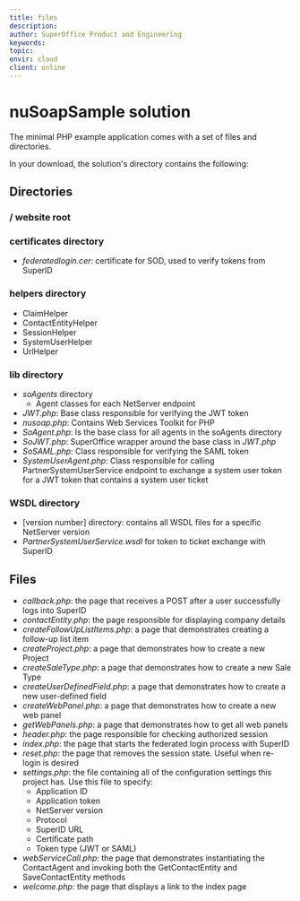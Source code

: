 ```yaml
---
title: files
description:
author: SuperOffice Product and Engineering
keywords:
topic:
envir: cloud
client: online
---
```


# nuSoapSample solution

The minimal PHP example application comes with a set of files and directories.

In your download, the solution's directory contains the following:

## Directories

### / website root

### certificates directory

* *federatedlogin.cer*: certificate for SOD, used to verify tokens from SuperID

### helpers directory

* ClaimHelper
* ContactEntityHelper
* SessionHelper
* SystemUserHelper
* UrlHelper

### lib directory

* *soAgents* directory
  * Agent classes for each NetServer endpoint
* *JWT.php*: Base class responsible for verifying the JWT token
* *nusoap.php*: Contains Web Services Toolkit for PHP
* *SoAgent.php*: Is the base class for all agents in the soAgents directory
* *SoJWT.php*: SuperOffice wrapper around the base class in *JWT.php*
* *SoSAML.php*: Class responsible for verifying the SAML token
* *SystemUserAgent.php*: Class responsible for calling PartnerSystemUserService endpoint to exchange a system user token for a JWT token that contains a system user ticket

### WSDL directory

* \[version number\] directory: contains all WSDL files for a specific NetServer version
* *PartnerSystemUserService.wsdl* for token to ticket exchange with SuperID

## Files

* *callback.php*: the page that receives a POST after a user successfully logs into SuperID
* *contactEntity.php*: the page responsible for displaying company details
* *createFollowUpListItems.php*: a page that demonstrates creating a follow-up list item
* *createProject.php*: a page that demonstrates how to create a new Project
* *createSaleType.php*: a page that demonstrates how to create a new Sale Type
* *createUserDefinedField.php*: a page that demonstrates how to create a new user-defined field
* *createWebPanel.php*: a page that demonstrates how to create a new web panel
* *getWebPanels.php*: a page that demonstrates how to get all web panels
* *header.php*: the page responsible for checking authorized session
* *index.php*: the page that starts the federated login process with SuperID
* *reset.php*: the page that removes the session state. Useful when re-login is desired
* *settings.php*: the file containing all of the configuration settings this project has. Use this file to specify:
  * Application ID
  * Application token
  * NetServer version
  * Protocol
  * SuperID URL
  * Certificate path
  * Token type (JWT or SAML)
* *webServiceCall.php*: the page that demonstrates instantiating the ContactAgent and invoking both the GetContactEntity and SaveContactEntity methods
* *welcome.php*: the page that displays a link to the index page
